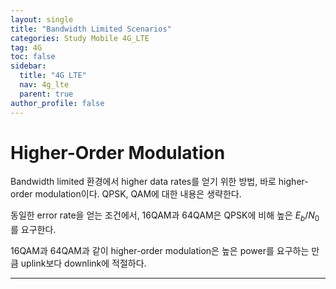 ```yaml
---
layout: single
title: "Bandwidth Limited Scenarios"
categories: Study Mobile 4G_LTE
tag: 4G
toc: false
sidebar:
  title: "4G LTE"
  nav: 4g_lte
  parent: true
author_profile: false
---
```


# Higher-Order Modulation

Bandwidth limited 환경에서 higher data rates를 얻기 위한 방법, 바로 higher-order modulation이다. QPSK, QAM에 대한 내용은 생략한다.

동일한 error rate을 얻는 조건에서, 16QAM과 64QAM은 QPSK에 비해 높은 $E_b/N_0$를 요구한다.

16QAM과 64QAM과 같이 higher-order modulation은 높은 power를 요구하는 만큼 uplink보다 downlink에 적절하다.

---